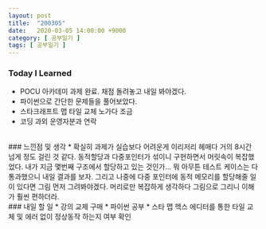 ```yaml
---
layout: post
title:  "200305"
date:   2020-03-05 14:00:00 +9000
category: [ 공부일기 ]
tags: [ 공부일기 ]
---
```


### Today I Learned
* POCU 아카데미 과제 완료. 채점 돌려놓고 내일 봐야겠다.
* 파이썬으로 간단한 문제들을 풀어보았다.
* 스타크래프트 맵 타일 교체 노가다 조금
* 코딩 과외 운영자분과 연락

<br>
### 느낀점 및 생각
* 확실히 과제가 실습보다 어려운게 이리저리 헤매다 거의 8시간 넘게 정도 걸린 것 같다. 동적할당과 다중포인터가 섞이니 구현하면서 머릿속이 복잡했었다. 내가 지금 몇번째 구조에서 할당하고 있는 것인가... 뭐 아무튼 테스트 케이스는 다 통과했으니 내일 결과를 보자. 그리고 나중에 다중 포인터에 동적 메모리를 할당해줄 일이 있다면 그림 먼저 그려봐야겠다. 머리로만 복잡하게 생각하다 그림으로 그리니 이해가 훨씬 편하더라.

<br>
### 내일 할 일
* 강의 교제 구매
* 파이썬 공부
* 스타 맵 헥스 에디터를 통한 타일 교체 및 에러 없이 정상동작 하는지 여부 확인